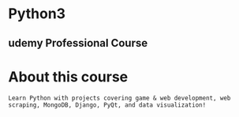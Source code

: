 # Python3
## udemy Professional Course
# About this course 
    Learn Python with projects covering game & web development, web scraping, MongoDB, Django, PyQt, and data visualization!